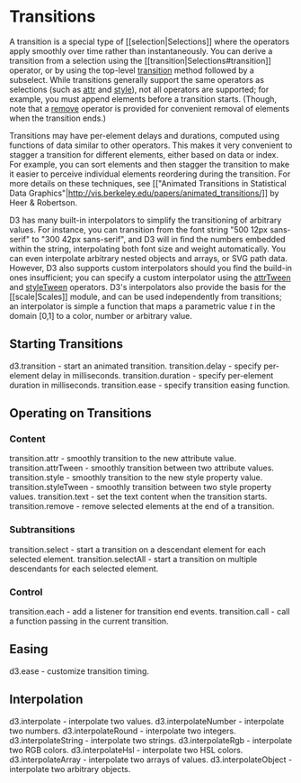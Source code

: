# Transitions

A transition is a special type of [[selection|Selections]] where the operators apply smoothly over time rather than instantaneously. You can derive a transition from a selection using the [[transition|Selections#transition]] operator, or by using the top-level [transition](#d3_transition) method followed by a subselect. While transitions generally support the same operators as selections (such as [attr](#attr) and [style](#style)), not all operators are supported; for example, you must append elements before a transition starts. (Though, note that a [remove](#remove) operator is provided for convenient removal of elements when the transition ends.)

Transitions may have per-element delays and durations, computed using functions of data similar to other operators. This makes it very convenient to stagger a transition for different elements, either based on data or index. For example, you can sort elements and then stagger the transition to make it easier to perceive individual elements reordering during the transition. For more details on these techniques, see [["Animated Transitions in Statistical Data Graphics"|http://vis.berkeley.edu/papers/animated_transitions/]] by Heer & Robertson.

D3 has many built-in interpolators to simplify the transitioning of arbitrary values. For instance, you can transition from the font string "500 12px sans-serif" to "300 42px sans-serif", and D3 will in find the numbers embedded within the string, interpolating both font size and weight automatically. You can even interpolate arbitrary nested objects and arrays, or SVG path data. However, D3 also supports custom interpolators should you find the build-in ones insufficient; you can specify a custom interpolator using the [attrTween](#attrTween) and [styleTween](#styleTween) operators. D3's interpolators also provide the basis for the [[scale|Scales]] module, and can be used independently from transitions; an interpolator is simple a function that maps a parametric value *t* in the domain [0,1] to a color, number or arbitrary value.

## Starting Transitions

d3.transition - start an animated transition.
transition.delay - specify per-element delay in milliseconds.
transition.duration - specify per-element duration in milliseconds.
transition.ease - specify transition easing function.

## Operating on Transitions

### Content

transition.attr - smoothly transition to the new attribute value.
transition.attrTween - smoothly transition between two attribute values.
transition.style - smoothly transition to the new style property value.
transition.styleTween - smoothly transition between two style property values.
transition.text - set the text content when the transition starts.
transition.remove - remove selected elements at the end of a transition.

### Subtransitions

transition.select - start a transition on a descendant element for each selected element.
transition.selectAll - start a transition on multiple descendants for each selected element.

### Control

transition.each - add a listener for transition end events.
transition.call - call a function passing in the current transition.

## Easing

d3.ease - customize transition timing.

## Interpolation

d3.interpolate - interpolate two values.
d3.interpolateNumber - interpolate two numbers.
d3.interpolateRound - interpolate two integers.
d3.interpolateString - interpolate two strings.
d3.interpolateRgb - interpolate two RGB colors.
d3.interpolateHsl - interpolate two HSL colors.
d3.interpolateArray - interpolate two arrays of values.
d3.interpolateObject - interpolate two arbitrary objects.
